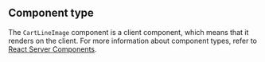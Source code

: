 ## Component type

The `CartLineImage` component is a client component, which means that it renders on the client. For more information about component types, refer to [React Server Components](/api/hydrogen/framework/react-server-components).
